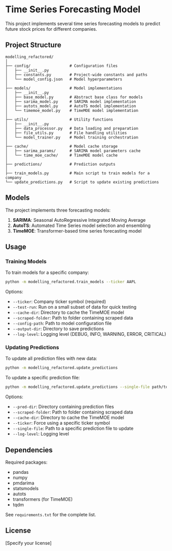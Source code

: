 # Time Series Forecasting Model

This project implements several time series forecasting models to predict future stock prices for different companies.

## Project Structure

```
modelling_refactored/
│
├── config/                 # Configuration files
│   ├── __init__.py
│   ├── constants.py        # Project-wide constants and paths
│   └── model_config.json   # Model hyperparameters
│
├── models/                 # Model implementations
│   ├── __init__.py
│   ├── base_model.py       # Abstract base class for models
│   ├── sarima_model.py     # SARIMA model implementation
│   ├── autots_model.py     # AutoTS model implementation
│   └── timemoe_model.py    # TimeMOE model implementation
│
├── utils/                  # Utility functions
│   ├── __init__.py
│   ├── data_processor.py   # Data loading and preparation
│   ├── file_utils.py       # File handling utilities
│   └── model_trainer.py    # Model training orchestration
│
├── cache/                  # Model cache storage
│   ├── sarima_params/      # SARIMA model parameters cache
│   └── time_moe_cache/     # TimeMOE model cache
│
├── predictions/            # Prediction outputs
│
├── train_models.py         # Main script to train models for a company
└── update_predictions.py   # Script to update existing predictions
```

## Models

The project implements three forecasting models:

1. **SARIMA**: Seasonal AutoRegressive Integrated Moving Average
2. **AutoTS**: Automated Time Series model selection and ensembling
3. **TimeMOE**: Transformer-based time series forecasting model

## Usage

### Training Models

To train models for a specific company:

```bash
python -m modelling_refactored.train_models --ticker AAPL
```

Options:
- `--ticker`: Company ticker symbol (required)
- `--test-run`: Run on a small subset of data for quick testing
- `--cache-dir`: Directory to cache the TimeMOE model
- `--scraped-folder`: Path to folder containing scraped data
- `--config-path`: Path to model configuration file
- `--output-dir`: Directory to save predictions
- `--log-level`: Logging level (DEBUG, INFO, WARNING, ERROR, CRITICAL)

### Updating Predictions

To update all prediction files with new data:

```bash
python -m modelling_refactored.update_predictions
```

To update a specific prediction file:

```bash
python -m modelling_refactored.update_predictions --single-file path/to/predictions.csv
```

Options:
- `--pred-dir`: Directory containing prediction files
- `--scraped-folder`: Path to folder containing scraped data
- `--cache-dir`: Directory to cache the TimeMOE model
- `--ticker`: Force using a specific ticker symbol
- `--single-file`: Path to a specific prediction file to update
- `--log-level`: Logging level

## Dependencies

Required packages:
- pandas
- numpy
- pmdarima
- statsmodels
- autots
- transformers (for TimeMOE)
- tqdm

See `requirements.txt` for the complete list.

## License

[Specify your license]
